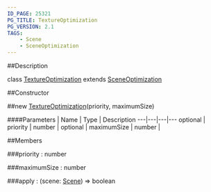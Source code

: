 ```yaml
---
ID_PAGE: 25321
PG_TITLE: TextureOptimization
PG_VERSION: 2.1
TAGS:
    - Scene
    - SceneOptimization
---
```

##Description

class [TextureOptimization](/classes/2.2/TextureOptimization) extends [SceneOptimization](/classes/2.2/SceneOptimization)



##Constructor

##new [TextureOptimization](/classes/2.2/TextureOptimization)(priority, maximumSize)



####Parameters
 | Name | Type | Description
---|---|---|---
optional | priority | number | 
optional | maximumSize | number | 

##Members

###priority : number



###maximumSize : number



###apply : (scene: [Scene](/classes/2.2/Scene)) =&gt; boolean



